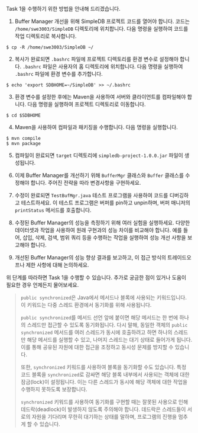 Task 1을 수행하기 위한 방법을 안내해 드리겠습니다.

1. Buffer Manager 개선을 위해 SimpleDB 프로젝트 코드를 열어야 합니다. 코드는 `/home/swe3003/SimpleDB` 디렉토리에 위치합니다. 다음 명령을 실행하여 코드를 작업 디렉토리로 복사합니다.
```
$ cp -R /home/swe3003/SimpleDB ~/
```

2. 복사가 완료되면 `.bashrc` 파일에 프로젝트 디렉토리를 환경 변수로 설정해야 합니다. `.bashrc` 파일은 사용자의 홈 디렉토리에 위치합니다. 다음 명령을 실행하여 `.bashrc` 파일에 환경 변수를 추가합니다.
```
$ echo 'export SDBHOME=~/SimpleDB' >> ~/.bashrc
```

3. 환경 변수를 설정한 후에는 Maven을 사용하여 서버와 클라이언트를 컴파일해야 합니다. 다음 명령을 실행하여 프로젝트 디렉토리로 이동합니다.
```
$ cd $SDBHOME
```

4. Maven을 사용하여 컴파일과 패키징을 수행합니다. 다음 명령을 실행합니다.
```
$ mvn compile
$ mvn package
```

5. 컴파일이 완료되면 `target` 디렉토리에 `simpledb-project-1.0.0.jar` 파일이 생성됩니다.

6. 이제 Buffer Manager를 개선하기 위해 `BufferMgr` 클래스와 `Buffer` 클래스를 수정해야 합니다. 주어진 전략을 따라 변경사항을 구현하세요.

7. 수정이 완료되면 `TestBufMgr.java` 테스트 프로그램을 사용하여 코드를 디버깅하고 테스트하세요. 이 테스트 프로그램은 버퍼를 pin하고 unpin하며, 버퍼 매니저의 `printStatus` 메서드를 호출합니다.

8. 수정된 Buffer Manager의 성능을 측정하기 위해 여러 실험을 실행하세요. 다양한 데이터셋과 작업을 사용하여 원래 구현과의 성능 차이를 비교해야 합니다. 예를 들어, 삽입, 삭제, 검색, 범위 쿼리 등을 수행하는 작업을 실행하여 성능 개선 사항을 보고해야 합니다.

9. 개선된 Buffer Manager의 성능 향상 결과를 보고하고, 이 접근 방식의 트레이드오프나 제한 사항에 대해 논의하세요.

위 단계를 따라하면 Task 1을 수행할 수 있습니다. 추가로 궁금한 점이 있거나 도움이 필요한 경우 언제든지 물어보세요.

>`public synchronized`은 Java에서 메서드나 블록에 사용되는 키워드입니다. 이 키워드는 다중 스레드 환경에서 동기화를 위해 사용됩니다.
>
>`public synchronized`를 메서드 선언 앞에 붙이면 해당 메서드는 한 번에 하나의 스레드만 접근할 수 있도록 동기화됩니다. 다시 말해, 동일한 객체의 `public synchronized` 메서드를 여러 스레드가 동시에 호출하려고 하면 하나의 스레드만 해당 메서드를 실행할 수 있고, 나머지 스레드는 대기 상태로 들어가게 됩니다. 이를 통해 공유된 자원에 대한 접근을 조정하고 동시성 문제를 방지할 수 있습니다.
>
>또한, `synchronized` 키워드를 사용하여 블록을 동기화할 수도 있습니다. 특정 코드 블록을 `synchronized`로 감싸면 해당 블록 내부에서 사용되는 객체에 대한 잠금(lock)이 설정됩니다. 이는 다른 스레드가 동시에 해당 객체에 대한 작업을 수행하지 못하도록 보장합니다.
>
>`synchronized` 키워드를 사용하여 동기화를 구현할 때는 잘못된 사용으로 인해 데드락(deadlock)이 발생하지 않도록 주의해야 합니다. 데드락은 스레드들이 서로의 자원을 기다리며 무한히 대기하는 상태를 말하며, 프로그램의 진행을 멈추게 할 수 있습니다.
>

